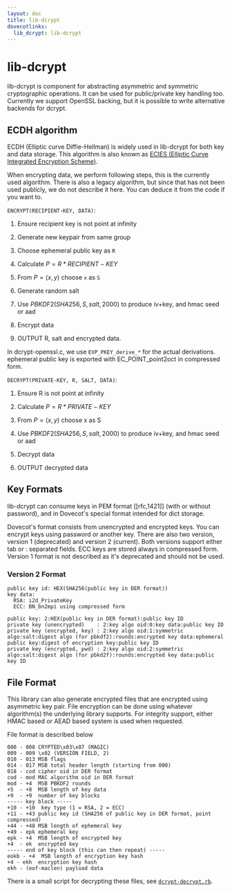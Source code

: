 ```yaml
---
layout: doc
title: lib-dcrypt
dovecotlinks:
  lib_dcrypt: lib-dcrypt
---
```


# lib-dcrypt

lib-dcrypt is component for abstracting asymmetric and symmetric
cryptographic operations. It can be used for public/private key handling
too. Currently we support OpenSSL backing, but it is possible to write
alternative backends for dcrypt.

## ECDH algorithm

ECDH (Elliptic curve Diffie-Hellman) is widely used in lib-dcrypt for
both key and data storage. This algorithm is also known as
[ECIES (Elliptic Curve Integrated Encryption Scheme)](https://en.wikipedia.org/wiki/ECIES>).

When encrypting data, we perform following steps, this is the currently
used algorithm. There is also a legacy algorithm, but since that has not
been used publicly, we do not describe it here. You can deduce it from
the code if you want to.

`ENCRYPT(RECIPIENT-KEY, DATA)`:

1. Ensure recipient key is not point at infinity

2. Generate new keypair from same group

3. Choose ephemeral public key as `R`

4. Calculate $P = R * RECIPIENT-KEY$

5. From $P = (x,y)$ choose `x` as `S`

6. Generate random salt

7. Use $PBKDF2(SHA256, S, salt, 2000)$ to produce iv+key, and hmac seed or
   aad

8. Encrypt data

9. OUTPUT R, salt and encrypted data.

In dcrypt-openssl.c, we use `EVP_PKEY_derive_*` for the actual
derivations. ephemeral public key is exported with EC_POINT_point2oct in
compressed form.

`DECRYPT(PRIVATE-KEY, R, SALT, DATA)`:

1. Ensure R is not point at infinity

2. Calculate $P = R * PRIVATE-KEY$

3. From $P = (x,y)$ choose x as S

4. Use $PBKDF2(SHA256, S, salt, 2000)$ to produce iv+key, and hmac seed or
   aad

5. Decrypt data

6. OUTPUT decrypted data

## Key Formats

lib-dcrypt can consume keys in PEM format [[rfc,1421]] (with or without
password), and in Dovecot's special format intended for dict storage.

Dovecot's format consists from unencrypted and encrypted keys. You can
encrypt keys using password or another key. There are also two version,
version 1 (deprecated) and version 2 (current). Both versions support
either tab or : separated fields. ECC keys are stored always in
compressed form. Version 1 format is not described as it's deprecated
and should not be used.

### Version 2 Format

```
public key id: HEX(SHA256(public key in DER format))
key data:
  RSA: i2d_PrivateKey
  ECC: BN_bn2mpi using compressed form

public key: 2:HEX(public key in DER format):public key ID
private key (unencrypted)    : 2:key algo oid:0:key data:public key ID
private key (encrypted, key) : 2:key algo oid:1:symmetric algo:salt:digest algo (for pbkdf2):rounds:encrypted key data:ephemeral public key:digest of encryption key:public key ID
private key (encrypted, pwd) : 2:key algo oid:2:symmetric algo:salt:digest algo (for pbkd2f):rounds:encrypted key data:public key ID
```

## File Format

This library can also generate encrypted files that are encrypted using
asymmetric key pair. File encryption can be done using whatever
algorithm(s) the underlying library supports. For integrity support,
either HMAC based or AEAD based system is used when requested.

File format is described below

```
000 - 008 CRYPTED\x03\x07 (MAGIC)
009 - 009 \x02 (VERSION FIELD, 2)
010 - 013 MSB flags
014 - 017 MSB total header length (starting from 000)
018 - cod cipher oid in DER format
cod - mod MAC algorithm oid in DER format
mod - +4  MSB PBKDF2 rounds
+5  - +8  MSB length of key data
+9  - +9  number of key blocks
----- key block -----
+10 - +10  key type (1 = RSA, 2 = ECC)
+11 - +43 public key id (SHA256 of public key in DER format, point compressed)
+44 - +48 MSB length of ephemeral key
+49 - epk ephemeral key
epk - +4  MSB length of encrypted key
+4  - ek  encrypted key
----- end of key block (this can then repeat) -----
eokb - +4  MSB length of encryption key hash
+4 - ekh  encryption key hash
ekh - (eof-maclen) payload data
```

There is a small script for decrypting these files, see
[`dcrypt-decrypt.rb`](https://github.com/dovecot/tools/dcrypt-decrypt.rb).

